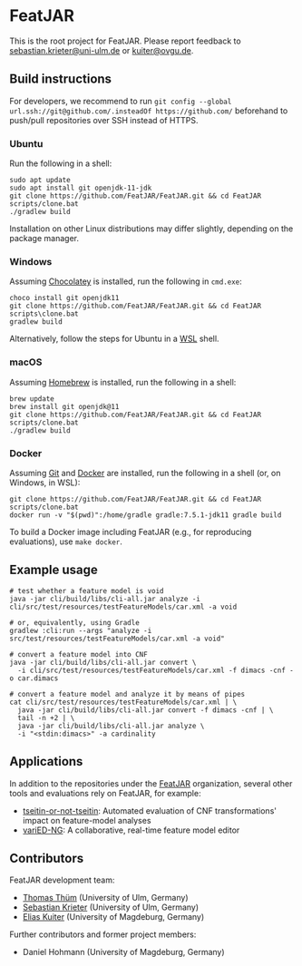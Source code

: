 # FeatJAR

This is the root project for FeatJAR.
Please report feedback to sebastian.krieter@uni-ulm.de or kuiter@ovgu.de.

## Build instructions

For developers, we recommend to run `git config --global url.ssh://git@github.com/.insteadOf https://github.com/` beforehand to push/pull repositories over SSH instead of HTTPS. 

### Ubuntu

Run the following in a shell:

```
sudo apt update
sudo apt install git openjdk-11-jdk
git clone https://github.com/FeatJAR/FeatJAR.git && cd FeatJAR
scripts/clone.bat
./gradlew build
```

Installation on other Linux distributions may differ slightly, depending on the package manager.

### Windows

Assuming [Chocolatey](https://chocolatey.org/install) is installed, run the following in `cmd.exe`: 

```
choco install git openjdk11
git clone https://github.com/FeatJAR/FeatJAR.git && cd FeatJAR
scripts\clone.bat
gradlew build
```

Alternatively, follow the steps for Ubuntu in a [WSL](https://docs.microsoft.com/en-us/windows/wsl/install) shell.
    
### macOS

Assuming [Homebrew](https://brew.sh/) is installed, run the following in a shell:

```
brew update
brew install git openjdk@11
git clone https://github.com/FeatJAR/FeatJAR.git && cd FeatJAR
scripts/clone.bat
./gradlew build
```

### Docker

Assuming [Git](https://git-scm.com/) and [Docker](https://docs.docker.com/get-docker/) are installed, run the following in a shell (or, on Windows, in WSL):

```
git clone https://github.com/FeatJAR/FeatJAR.git && cd FeatJAR
scripts/clone.bat
docker run -v "$(pwd)":/home/gradle gradle:7.5.1-jdk11 gradle build
```

To build a Docker image including FeatJAR (e.g., for reproducing evaluations), use `make docker`.

## Example usage

```
# test whether a feature model is void
java -jar cli/build/libs/cli-all.jar analyze -i cli/src/test/resources/testFeatureModels/car.xml -a void
  
# or, equivalently, using Gradle
gradlew :cli:run --args "analyze -i src/test/resources/testFeatureModels/car.xml -a void"

# convert a feature model into CNF
java -jar cli/build/libs/cli-all.jar convert \
  -i cli/src/test/resources/testFeatureModels/car.xml -f dimacs -cnf -o car.dimacs

# convert a feature model and analyze it by means of pipes
cat cli/src/test/resources/testFeatureModels/car.xml | \
  java -jar cli/build/libs/cli-all.jar convert -f dimacs -cnf | \
  tail -n +2 | \
  java -jar cli/build/libs/cli-all.jar analyze \
  -i "<stdin:dimacs>" -a cardinality
```

## Applications

In addition to the repositories under the [FeatJAR](https://github.com/FeatJAR) organization, several other tools and evaluations rely on FeatJAR, for example:

* [tseitin-or-not-tseitin](https://github.com/ekuiter/tseitin-or-not-tseitin): Automated evaluation of CNF transformations' impact on feature-model analyses
* [variED-NG](https://github.com/ekuiter/variED-NG): A collaborative, real-time feature model editor

## Contributors

FeatJAR development team:

* [Thomas Thüm](https://www.uni-ulm.de/in/sp/team/thuem/) (University of Ulm, Germany)
* [Sebastian Krieter](https://www.uni-ulm.de/in/sp/team/sebastian-krieter/) (University of Ulm, Germany)
* [Elias Kuiter](https://www.dbse.ovgu.de/Mitarbeiter/Elias+Kuiter.html) (University of Magdeburg, Germany)

Further contributors and former project members:

* Daniel Hohmann (University of Magdeburg, Germany)
